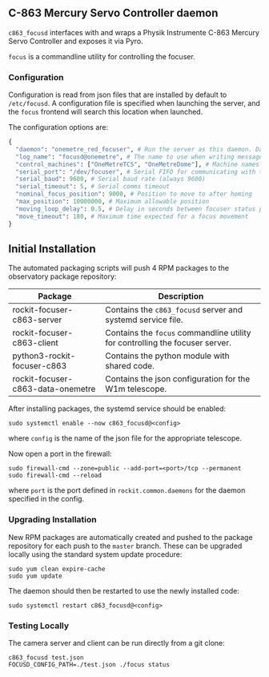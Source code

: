 ## C-863 Mercury Servo Controller daemon

`c863_focusd` interfaces with and wraps a Physik Instrumente C-863 Mercury Servo Controller and exposes it via Pyro.

`focus` is a commandline utility for controlling the focuser.

### Configuration

Configuration is read from json files that are installed by default to `/etc/focusd`.
A configuration file is specified when launching the server, and the `focus` frontend will search this location when launched.

The configuration options are:
```python
{
  "daemon": "onemetre_red_focuser", # Run the server as this daemon. Daemon types are registered in `rockit.common.daemons`.
  "log_name": "focusd@onemetre", # The name to use when writing messages to the observatory log.
  "control_machines": ["OneMetreTCS", "OneMetreDome"], # Machine names that are allowed to control (rather than just query) state. Machine names are registered in `rockit.common.IP`.
  "serial_port": "/dev/focuser", # Serial FIFO for communicating with the focuser
  "serial_baud": 9600, # Serial baud rate (always 9600)
  "serial_timeout": 5, # Serial comms timeout
  "nominal_focus_position": 9000, # Position to move to after homing
  "max_position": 10000000, # Maximum allowable position
  "moving_loop_delay": 0.5, # Delay in seconds between focuser status polls when moving
  "move_timeout": 180, # Maximum time expected for a focus movement
}

```

## Initial Installation


The automated packaging scripts will push 4 RPM packages to the observatory package repository:

| Package                           | Description                                                                  |
|-----------------------------------|------------------------------------------------------------------------------|
| rockit-focuser-c863-server        | Contains the `c863_focusd` server and systemd service file.                  |
| rockit-focuser-c863-client        | Contains the `focus` commandline utility for controlling the focuser server. |
| python3-rockit-focuser-c863       | Contains the python module with shared code.                                 |
| rockit-focuser-c863-data-onemetre | Contains the json configuration for the W1m telescope.                       |

After installing packages, the systemd service should be enabled:

```
sudo systemctl enable --now c863_focusd@<config>
```

where `config` is the name of the json file for the appropriate telescope.

Now open a port in the firewall:
```
sudo firewall-cmd --zone=public --add-port=<port>/tcp --permanent
sudo firewall-cmd --reload
```
where `port` is the port defined in `rockit.common.daemons` for the daemon specified in the config.

### Upgrading Installation

New RPM packages are automatically created and pushed to the package repository for each push to the `master` branch.
These can be upgraded locally using the standard system update procedure:
```
sudo yum clean expire-cache
sudo yum update
```

The daemon should then be restarted to use the newly installed code:
```
sudo systemctl restart c863_focusd@<config>
```

### Testing Locally

The camera server and client can be run directly from a git clone:
```
c863_focusd test.json
FOCUSD_CONFIG_PATH=./test.json ./focus status
```

